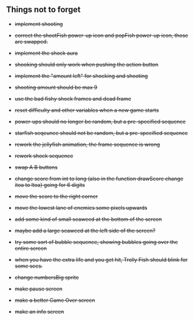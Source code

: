 ## Things not to forget
- ~~implement shooting~~
- ~~correct the shootFish power-up icon and popFish power-up icon, those are swapped.~~
- ~~implement the shock aura~~
- ~~shooking should only work when pushing the action button~~
- ~~implement the "amount left" for shocking and shooting~~
- ~~shooting amount should be max 9~~
- ~~use the bad fishy shock frames and dead frame~~
- ~~reset difficulty and other variables when a new game starts~~
- ~~power-ups should no longer be random, but a pre-specified sequence~~
- ~~starfish seqeunce should not be random, but a pre-specified sequence~~
- ~~rework the jellyfish animation, the frame sequence is wrong~~
- ~~rework shock sequence~~
- ~~swap A B buttons~~
- ~~change score from int to long (also in the function drawScore change itoa to ltoa) going for 6 digits~~
- ~~move the score to the right corner~~
- ~~move the lowest lane of enemies some pixels upwards~~
- ~~add some kind of small seaweed at the bottom of the screen~~
- ~~maybe add a large seaweed at the left side of the screen?~~
- ~~try some sort of bubble sequence, showing bubbles going over the entire screen~~
- ~~when you have the extra life and you get hit, Trolly Fish should blink for some secs.~~
- ~~change numbersBig sprite~~

- ~~make pause screen~~
- ~~make a better Game Over screen~~
- ~~make an info screen~~
